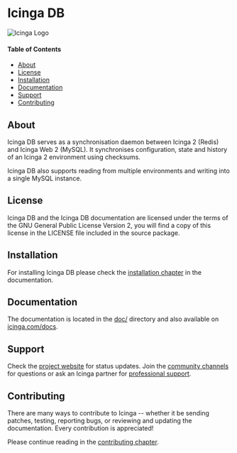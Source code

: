 # Icinga DB

![Icinga Logo](https://icinga.com/wp-content/uploads/2014/06/icinga_logo.png)

#### Table of Contents

- [About](#about)
- [License](#license)
- [Installation](#installation)
- [Documentation](#documentation)
- [Support](#support)
- [Contributing](#contributing)

## About

Icinga DB serves as a synchronisation daemon between Icinga 2 (Redis) and Icinga Web 2 (MySQL). It synchronises configuration, state and history of an Icinga 2 environment using checksums.

Icinga DB also supports reading from multiple environments and writing into a single MySQL instance.

## License

Icinga DB and the Icinga DB documentation are licensed under the terms of the GNU
General Public License Version 2, you will find a copy of this license in the
LICENSE file included in the source package.

## Installation

For installing Icinga DB please check the [installation chapter](https://icinga.com/docs/icingadb/latest/doc/02-Installation/)
in the documentation.

## Documentation

The documentation is located in the [doc/](doc/) directory and also available
on [icinga.com/docs](https://icinga.com/docs/icingadb/latest/).

## Support

Check the [project website](https://icinga.com) for status updates. Join the
[community channels](https://icinga.com/community/) for questions
or ask an Icinga partner for [professional support](https://icinga.com/support/).

## Contributing

There are many ways to contribute to Icinga -- whether it be sending patches,
testing, reporting bugs, or reviewing and updating the documentation. Every
contribution is appreciated!

Please continue reading in the [contributing chapter](CONTRIBUTING.md).
